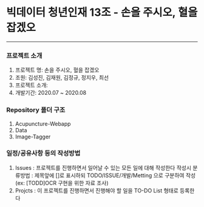# 빅데이터 청년인재 13조 - 손을 주시오, 혈을 잡겠오

----
### 프로젝트 소개
  1. 프로젝트 명: 손을 주시오, 혈을 잡겠오
  2. 조원: 김성진, 김재원, 김정규, 정지우, 최선
  3. 프로젝트 소개:
  4. 개발기간: 2020.07 ~ 2020.08
  
### Repository 폴더 구조
  1. Acupuncture-Webapp
  2. Data
  3. Image-Tagger
  
### 일정/공유사항 등의 작성방법
1. Issues : 프로젝트를 진행하면서 일어날 수 있는 모든 일에 대해 작성한다
작성시 분류방법 : 제목앞에 []로 표시하되 TODO/ISSUE/개발/Metting 으로 구분하여 작성
(ex: [TODD]OCR 구현을 위한 자료 조사)
2. Projcts : 이 프로젝트를 진행하면서 진행해야 할 일을 TO-DO List 형태로 등록한다
